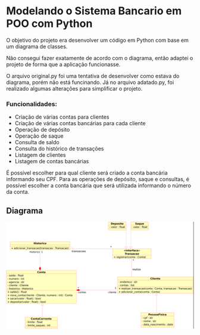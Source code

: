 # Modelando o Sistema Bancario em POO com Python

O objetivo do projeto era desenvolver um código em Python com base em um diagrama de classes.

Não consegui fazer exatamente de acordo com o diagrama, então adaptei o projeto de forma que a aplicação funcionasse.

O arquivo original.py foi uma tentativa de desenvolver como estava do diagrama, porém não está funcinando. Já no arquivo adatado.py, foi realizado algumas alterações para simplificar o projeto.

### Funcionalidades:
 - Criação de várias contas para clientes
 - Criação de várias contas bancárias para cada cliente
 - Operação de depósito
 - Operação de saque
 - Consulta de saldo
 - Consulta do histórico de transações
 - Listagem de clientes
 - Listagem de contas bancárias

É possível escolher para qual cliente será criado a conta bancária informando seu CPF. Para as operações de depósito, saque e consultas, é possível escolher a conta bancária que será utilizada informando o número da conta.

## Diagrama

<img src="diagrama.png" width="600">
